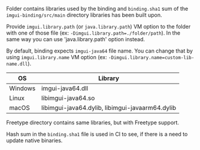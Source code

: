 Folder contains libraries used by the binding and `binding.sha1` sum of the `imgui-binding/src/main` directory libraries has been built upon.

Provide `imgui.library.path` (or `java.library.path`) VM option to the folder with one of those file (ex: `-Dimgui.library.path=./folder/path`).
In the same way you can use 'java.library.path' option instead.

By default, binding expects `imgui-java64` file name.
You can change that by using `imgui.library.name` VM option (ex: `-Dimgui.library.name=custom-lib-name.dll`).

| OS      | Library                                         |
|---------|-------------------------------------------------|
| Windows | imgui-java64.dll                                |
| Linux   | libimgui-java64.so                              |
| macOS   | libimgui-java64.dylib, libimgui-javaarm64.dylib |


Freetype directory contains same libraries, but with Freetype support.

Hash sum in the `binding.sha1` file is used in CI to see, if there is a need to update native binaries.
